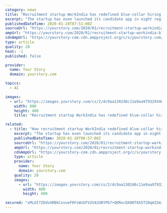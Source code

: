 ```yaml
---
category: news
title: "Recruitment startup WorkIndia has redefined blue-collar hiring for Swiggy, Zomato, Ola, and others"
excerpt: "The startup has even launched its candidate app in eight regional languages to facilitate easier consumption at the job-seeker’s end. It is also employing AI and ML algorithms to analyse user behaviour and display more accurate job listings. WorkIndia operates on a unique pay-per-hire model. As soon as a recruiter creates a post for a job ..."
publishedDateTime: 2020-01-28T07:51:00Z
sourceUrl: "https://yourstory.com/2020/01/recruitment-startup-workindia-blue-collar-jobs-swiggy-zomato"
ampUrl: "https://yourstory.com/2020/01/recruitment-startup-workindia-blue-collar-jobs-swiggy-zomato/amp"
cdnAmpUrl: "https://yourstory-com.cdn.ampproject.org/c/s/yourstory.com/2020/01/recruitment-startup-workindia-blue-collar-jobs-swiggy-zomato/amp"
type: article
quality: 28
heat: -1
published: false

provider:
  name: Your Story
  domain: yourstory.com

topics:
  - AI

images:
  - url: "https://images.yourstory.com/cs/2/dc9aa1302d6c11e9aa979329348d4c3e/WorkindiaCo-Founder11-1579986137663.jpg?fm=png&auto=format"
    width: 800
    height: 400
    title: "Recruitment startup WorkIndia has redefined blue-collar hiring for Swiggy, Zomato, Ola, and others"

related:
  - title: "How recruitment startup WorkIndia redefined blue-collar hiring for Swiggy, Zomato, Ola, and others"
    excerpt: "The startup has even launched its candidate app in eight regional languages to facilitate easier consumption at the job-seeker’s end. It is also employing AI and ML algorithms to analyse user ..."
    publishedDateTime: 2020-01-28T00:57:00Z
    sourceUrl: "https://yourstory.com/2020/01/recruitment-startup-workindia-blue-collar-jobs-swiggy-zomato"
    ampUrl: "https://yourstory.com/2020/01/recruitment-startup-workindia-blue-collar-jobs-swiggy-zomato/amp"
    cdnAmpUrl: "https://yourstory-com.cdn.ampproject.org/c/s/yourstory.com/2020/01/recruitment-startup-workindia-blue-collar-jobs-swiggy-zomato/amp"
    type: article
    provider:
      name: Your Story
      domain: yourstory.com
    quality: 28
    images:
      - url: "https://images.yourstory.com/cs/2/dc9aa1302d6c11e9aa979329348d4c3e/WorkindiaCo-Founder11-1579986137663.jpg?fm=png&auto=format"
        width: 800
        height: 400

secured: "xMLOI7ZDdvGRBkCxvueF0FsWzGFV2U42UBYPb7+QKRocQXO0T6X5T2DqAIGmimATp0Wc0Lbb/m6OzFv9y96BZHolAOQNdDs2EI2hbzSxHCaoPGDsm8xOuloixVOZtdhwLDQBl9htGPrOwqn4C72fJ83SI8mOIi/NzjfV94oKTFFUOZjbtApg604PzIt9VqaG6XNQ0kkn8Cujje6aAGgkWuqqRlrXjBetkGhnhvQ/RATLxW88oSFfA7xvzX5CBikP8M8Nd0xvVbk6R4Er7AOF1XY+sFcFlOzk4hULauLe69cH4VJg2pxvt94YmIlr1hN9;NtVrHC78NdZfCd5hf8Wakg=="
---
```


